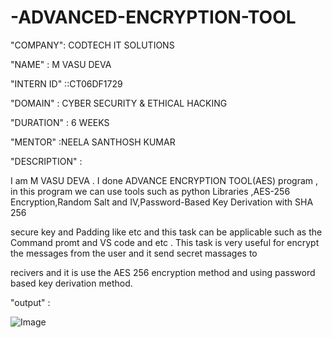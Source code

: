 # -ADVANCED-ENCRYPTION-TOOL
"COMPANY": CODTECH IT SOLUTIONS

"NAME" : M VASU DEVA

"INTERN ID" ::CT06DF1729

"DOMAIN" : CYBER SECURITY & ETHICAL HACKING

"DURATION" : 6 WEEKS

"MENTOR" :NEELA SANTHOSH KUMAR

"DESCRIPTION" :

  I am M VASU DEVA . I done ADVANCE ENCRYPTION TOOL(AES) program , in this program we can use tools such as  python Libraries ,AES-256 Encryption,Random Salt and IV,Password-Based Key Derivation with SHA 256 
  
  secure key and Padding like etc and this task can be applicable such as the Command promt and VS code and etc . This task is very useful for encrypt the messages from the user and it send secret massages to 
  
  recivers and it is use the AES 256 encryption method and using password based key derivation method.
  
"output"  : 

![Image](https://github.com/user-attachments/assets/9b43f0ae-5812-452d-924e-1c31ff8e3759)
